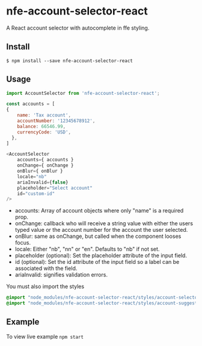 # nfe-account-selector-react

A React account selector with autocomplete in ffe styling.

## Install

```
$ npm install --save nfe-account-selector-react
```

## Usage

```javascript
import AccountSelector from 'nfe-account-selector-react';

const accounts = [
{
    name: 'Tax account',
    accountNumber: '12345678912',
    balance: 66546.99,
    currencyCode: 'USD',
  },
]

<AccountSelector
    accounts={ accounts }
    onChange={ onChange }
    onBlur={ onBlur }
    locale="nb"
    ariaInvalid={false}
    placeholder="Select account"
    id="custom-id"
/>
```
- accounts: Array of account objects where only "name" is a required prop.
- onChange: callback who will receive a string value with either the users typed value or the account number for the account the user selected.
- onBlur: same as onChange, but called when the component looses focus.
- locale: Either "nb", "nn" or "en". Defaults to "nb" if not set.
- placeholder (optional): Set the placeholder attribute of the input field.
- id (optional): Set the id attribute of the input field so a label can be associated with the field.
- ariaInvalid: signifies validation errors.

You must also import the styles
```css
@import "node_modules/nfe-account-selector-react/styles/account-selector.less";
@import "node_modules/nfe-account-selector-react/styles/account-suggestions.less";
```

## Example

To view live example `npm start`

